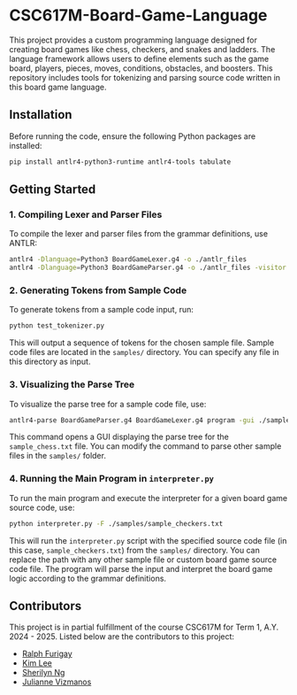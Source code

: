 # CSC617M-Board-Game-Language

This project provides a custom programming language designed for creating board games like chess, checkers, and snakes and ladders. The language framework allows users to define elements such as the game board, players, pieces, moves, conditions, obstacles, and boosters. This repository includes tools for tokenizing and parsing source code written in this board game language.

## Installation

Before running the code, ensure the following Python packages are installed:

```bash
pip install antlr4-python3-runtime antlr4-tools tabulate
```

## Getting Started

### 1. Compiling Lexer and Parser Files

To compile the lexer and parser files from the grammar definitions, use ANTLR:

```bash
antlr4 -Dlanguage=Python3 BoardGameLexer.g4 -o ./antlr_files
antlr4 -Dlanguage=Python3 BoardGameParser.g4 -o ./antlr_files -visitor
```

### 2. Generating Tokens from Sample Code

To generate tokens from a sample code input, run:

```bash
python test_tokenizer.py
```

This will output a sequence of tokens for the chosen sample file. Sample code files are located in the `samples/` directory. You can specify any file in this directory as input.

### 3. Visualizing the Parse Tree

To visualize the parse tree for a sample code file, use:

```bash
antlr4-parse BoardGameParser.g4 BoardGameLexer.g4 program -gui ./samples/sample_checkers.txt
```

This command opens a GUI displaying the parse tree for the `sample_chess.txt` file. You can modify the command to parse other sample files in the `samples/` folder.

### 4. Running the Main Program in `interpreter.py`

To run the main program and execute the interpreter for a given board game source code, use:

```bash
python interpreter.py -F ./samples/sample_checkers.txt
```

This will run the `interpreter.py` script with the specified source code file (in this case, `sample_checkers.txt`) from the `samples/` directory. You can replace the path with any other sample file or custom board game source code file. The program will parse the input and interpret the board game logic according to the grammar definitions.

## Contributors

This project is in partial fulfillment of the course CSC617M for Term 1, A.Y. 2024 - 2025. Listed below are the contributors to this project:

- [Ralph Furigay](https://github.com/Rafu-00)
- [Kim Lee](https://github.com/kimileeee)
- [Sherilyn Ng](https://github.com/Kaye11037)
- [Julianne Vizmanos](https://github.com/julianneviz)
